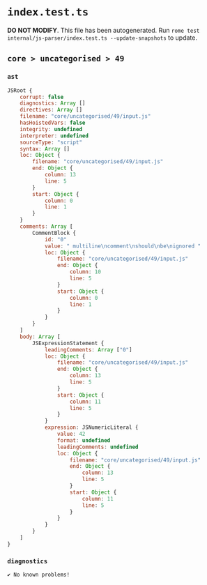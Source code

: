 # `index.test.ts`

**DO NOT MODIFY**. This file has been autogenerated. Run `rome test internal/js-parser/index.test.ts --update-snapshots` to update.

## `core > uncategorised > 49`

### `ast`

```javascript
JSRoot {
	corrupt: false
	diagnostics: Array []
	directives: Array []
	filename: "core/uncategorised/49/input.js"
	hasHoistedVars: false
	integrity: undefined
	interpreter: undefined
	sourceType: "script"
	syntax: Array []
	loc: Object {
		filename: "core/uncategorised/49/input.js"
		end: Object {
			column: 13
			line: 5
		}
		start: Object {
			column: 0
			line: 1
		}
	}
	comments: Array [
		CommentBlock {
			id: "0"
			value: " multiline\ncomment\nshould\nbe\nignored "
			loc: Object {
				filename: "core/uncategorised/49/input.js"
				end: Object {
					column: 10
					line: 5
				}
				start: Object {
					column: 0
					line: 1
				}
			}
		}
	]
	body: Array [
		JSExpressionStatement {
			leadingComments: Array ["0"]
			loc: Object {
				filename: "core/uncategorised/49/input.js"
				end: Object {
					column: 13
					line: 5
				}
				start: Object {
					column: 11
					line: 5
				}
			}
			expression: JSNumericLiteral {
				value: 42
				format: undefined
				leadingComments: undefined
				loc: Object {
					filename: "core/uncategorised/49/input.js"
					end: Object {
						column: 13
						line: 5
					}
					start: Object {
						column: 11
						line: 5
					}
				}
			}
		}
	]
}
```

### `diagnostics`

```
✔ No known problems!

```

